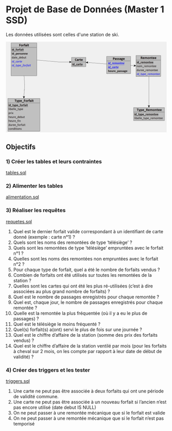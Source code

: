 # Projet de Base de Données (Master 1 SSD)

Les données utilisées sont celles d'une station de ski.

![Modèle logique des données](MLD.png)

## Objectifs

### 1) Créer les tables et leurs contraintes

[tables.sql](https://github.com/hugochauvet/Projet_BDD_stationski/blob/main/tables.sql)

### 2) Alimenter les tables

[alimentation.sql](https://github.com/hugochauvet/Projet_BDD_stationski/blob/main/alimentation.sql)

### 3) Réaliser les requêtes

[requetes.sql](https://github.com/hugochauvet/Projet_BDD_stationski/blob/main/requetes.sql)

1) Quel est le dernier forfait valide correspondant à un identifiant de carte donné (exemple : carte n°1) ?
2) Quels sont les noms des remontées de type ‘télésiège’ ?
3) Quels sont les remontées de type ’télésiège’ empruntées avec le forfait n°1 ?
4) Quelles sont les noms des remontées non empruntées avec le forfait n°2 ?
5) Pour chaque type de forfait, quel a été le nombre de forfaits vendus ?
6) Combien de forfaits ont été utilisés sur toutes les remontées de la station ?
7) Quelles sont les cartes qui ont été les plus ré-utilisées (c’est à dire associées au plus grand nombre de forfaits) ?
8) Quel est le nombre de passages enregistrés pour chaque remontée ?
9) Quel est, chaque jour, le nombre de passages enregistrés pour chaque remontée ?
10) Quelle est la remontée la plus fréquentée (où il y a eu le plus de passages) ?
11) Quel est le télésiège le moins fréquenté ?
12) Quel(s) forfait(s) a(ont) servi le plus de fois sur une journée ?
13) Quel est le chiffre d’affaire de la station (somme des prix des forfaits vendus) ?
14) Quel est le chiffre d’affaire de la station ventilé par mois (pour les forfaits à cheval sur 2 mois, on les compte par rapport à leur date de début de validité) ?

### 4) Créer des triggers et les tester

[triggers.sql](https://github.com/hugochauvet/Projet_BDD_stationski/blob/main/triggers.sql)

1) Une carte ne peut pas être associée à deux forfaits qui ont une période de validité commune.
2) Une carte ne peut pas être associée à un nouveau forfait si l’ancien n’est pas encore utilisé (date debut IS NULL)
3) On ne peut passer à une remontée mécanique que si le forfait est valide
4) On ne peut passer à une remontée mécanique que si le forfait n’est pas temporisé
